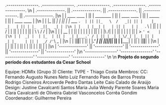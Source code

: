  .----------------.  .----------------.  .----------------.  .----------------.  .----------------. \n
| .--------------. || .--------------. || .--------------. || .--------------. || .--------------. |\n
| |  ____  ____  | || |  ________    | || | ____    ____ | || |     _____    | || |  ____  ____  | |\n
| | |_   ||   _| | || | |_   ___ `.  | || ||_   \  /   _|| || |    |_   _|   | || | |_  _||_  _| | |\n
| |   | |__| |   | || |   | |   `. \ | || |  |   \/   |  | || |      | |     | || |   \ \  / /   | |\n
| |   |  __  |   | || |   | |    | | | || |  | |\  /| |  | || |      | |     | || |    > `' <    | |\n
| |  _| |  | |_  | || |  _| |___.' / | || | _| |_\/_| |_ | || |     _| |_    | || |  _/ /'`\ \_  | |\n
| | |____||____| | || | |________.'  | || ||_____||_____|| || |    |_____|   | || | |____||____| | |\n
| |              | || |              | || |              | || |              | || |              | |\n
| '--------------' || '--------------' || '--------------' || '--------------' || '--------------' |\n
 '----------------'  '----------------'  '----------------'  '----------------'  '----------------' \n
 \n
 **Projeto do segundo período dos estudantes da Cesar School**
 
Equipe: HDMIx (Grupo 3)
Cliente: TVPE - Thiago Costa
Membros:
  CC:
    Fernando Augusto Nunes Neto
    Luiz Fernando Paes de Barros Presta
    Rodrigo Cisneiros Arcoverde
    Pedro Dantas Leite
    Caio Calado de Araújo
  Design:
    Justine Cavalcanti Santos
    Maria Julia Wendy Parente Soares
    Maria Clara Cavalcanti de Oliveira
    Gabriel Vasconcelos Corrêa Gondim
Coordenador: Guilherme Pereira



